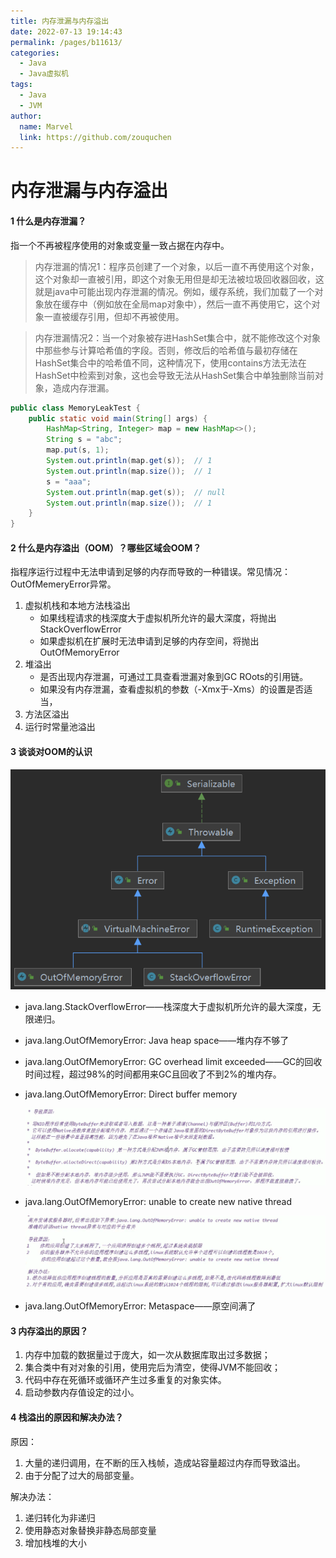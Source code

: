 ```yaml
---
title: 内存泄漏与内存溢出
date: 2022-07-13 19:14:43
permalink: /pages/b11613/
categories:
  - Java
  - Java虚拟机
tags:
  - Java
  - JVM
author: 
  name: Marvel
  link: https://github.com/zouquchen
---
```

# 内存泄漏与内存溢出

#### 1 什么是内存泄漏？

指一个不再被程序使用的对象或变量一致占据在内存中。

> 内存泄漏的情况1：程序员创建了一个对象，以后一直不再使用这个对象，这个对象却一直被引用，即这个对象无用但是却无法被垃圾回收器回收，这就是java中可能出现内存泄漏的情况。例如，缓存系统，我们加载了一个对象放在缓存中（例如放在全局map对象中），然后一直不再使用它，这个对象一直被缓存引用，但却不再被使用。

> 内存泄漏情况2：当一个对象被存进HashSet集合中，就不能修改这个对象中那些参与计算哈希值的字段。否则，修改后的哈希值与最初存储在HashSet集合中的哈希值不同，这种情况下，使用contains方法无法在HashSet中检索到对象，这也会导致无法从HashSet集合中单独删除当前对象，造成内存泄漏。

```java
public class MemoryLeakTest {
    public static void main(String[] args) {
        HashMap<String, Integer> map = new HashMap<>();
        String s = "abc";
        map.put(s, 1);
        System.out.println(map.get(s));  // 1
        System.out.println(map.size());  // 1
        s = "aaa";
        System.out.println(map.get(s));  // null
        System.out.println(map.size());  // 1
    }
}
```



#### 2 什么是内存溢出（OOM）？哪些区域会OOM？

指程序运行过程中无法申请到足够的内存而导致的一种错误。常见情况：OutOfMemeryError异常。

1. 虚拟机栈和本地方法栈溢出
   - 如果线程请求的栈深度大于虚拟机所允许的最大深度，将抛出StackOverflowError
   - 如果虚拟机在扩展时无法申请到足够的内存空间，将抛出OutOfMemoryError
2. 堆溢出
   - 是否出现内存泄漏，可通过工具查看泄漏对象到GC ROots的引用链。
   - 如果没有内存泄漏，查看虚拟机的参数（-Xmx于-Xms）的设置是否适当，
3. 方法区溢出
4. 运行时常量池溢出



#### 3 谈谈对OOM的认识

<img src="https://raw.githubusercontent.com/zouquchen/Images/main/imgs/image-20220621210931483.png" alt="image-20220621210931483" style="zoom:80%;" />

- java.lang.StackOverflowError——栈深度大于虚拟机所允许的最大深度，无限递归。

- java.lang.OutOfMemoryError:  Java heap space——堆内存不够了

- java.lang.OutOfMemoryError:  GC overhead limit exceeded——GC的回收时间过程，超过98%的时间都用来GC且回收了不到2%的堆内存。

- java.lang.OutOfMemoryError:  Direct buffer memory

  ![image-20220621212232555](https://raw.githubusercontent.com/zouquchen/Images/main/imgs/image-20220621212232555.png)

- java.lang.OutOfMemoryError:  unable to create new native thread

  ![image-20220621212851031](https://raw.githubusercontent.com/zouquchen/Images/main/imgs/image-20220621212851031.png)

- java.lang.OutOfMemoryError:  Metaspace——原空间满了

#### 3 内存溢出的原因？

1. 内存中加载的数据量过于庞大，如一次从数据库取出过多数据；
2. 集合类中有对对象的引用，使用完后为清空，使得JVM不能回收；
3. 代码中存在死循环或循环产生过多重复的对象实体。
4. 启动参数内存值设定的过小。



####  4 栈溢出的原因和解决办法？

原因：

1. 大量的递归调用，在不断的压入栈帧，造成站容量超过内存而导致溢出。
2. 由于分配了过大的局部变量。

解决办法：

1. 递归转化为非递归
2. 使用静态对象替换非静态局部变量
3. 增加栈堆的大小